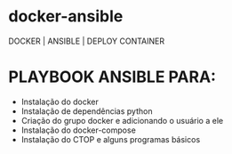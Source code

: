 # docker-ansible
DOCKER | ANSIBLE | DEPLOY CONTAINER

# PLAYBOOK ANSIBLE PARA:

- Instalação do docker
- Instalação de dependências python
- Criação do grupo docker e adicionando o usuário a ele
- Instalação do docker-compose
- Instalação do CTOP e alguns programas básicos
